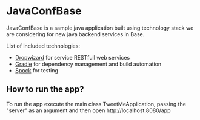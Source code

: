 # JavaConfBase

JavaConfBase is a sample java application built using technology stack we are
considering for new java backend services in Base.

List of included technologies:
* [Dropwizard](http://dropwizard.io/) for service RESTfull web services
* [Gradle](http://www.gradle.org/) for dependency management and build automation
* [Spock](https://code.google.com/p/spock/) for testing

## How to run the app?
To run the app execute the main class TweetMeApplication, passing the "server" as
an argument and then open http://localhost:8080/app